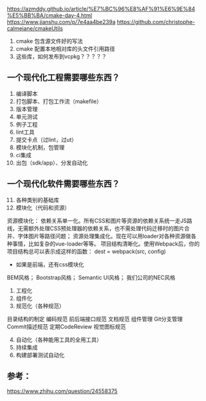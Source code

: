 <!--
 * @Author: your name
 * @Date: 2021-03-06 19:22:25
 * @LastEditTime: 2021-03-06 20:02:43
 * @LastEditors: Please set LastEditors
 * @Description: In User Settings Edit
 * @FilePath: /mt-ccs/README.temp.md
-->


https://azmddy.github.io/article/%E7%BC%96%E8%AF%91%E6%9E%84%E5%BB%BA/cmake-day-4.html
https://www.jianshu.com/p/7e4aa4be239a
https://github.com/christophe-calmejane/cmakeUtils


1. cmake 包含源文件好的写法
2. cmake 配置本地相对库的头文件引用路径
3. 这些库，如何发布到vcpkg？？？？？


## 一个现代化工程需要哪些东西？

1. 编译脚本
2. 打包脚本、打包工作流（makefile）
3. 版本管理
4. 单元测试
5. 例子工程
6. lint工具
7. 提交卡点（过lint，过ut）
8. 模块化机制，包管理
9. ci集成
10. 出包（sdk/app）、分发自动化


## 一个现代化软件需要哪些东西？

11. 各种类别的基础库
12. 模块化（代码和资源）

资源模块化：
依赖关系单一化。所有CSS和图片等资源的依赖关系统一走JS路线，无需额外处理CSS预处理器的依赖关系，也不需处理代码迁移时的图片合并、字体图片等路径问题；
资源处理集成化。现在可以用loader对各种资源做各种事情，比如复杂的vue-loader等等。
项目结构清晰化。使用Webpack后，你的项目结构总可以表示成这样的函数：
dest = webpack(src, config)


 - 如果是前端，还有css模块化

BEM风格；
Bootstrap风格；
Semantic UI风格；
我们公司的NEC风格


1.  工程化
2.  组件化
3.  规范化（各种规范）

目录结构的制定
编码规范
前后端接口规范
文档规范
组件管理
Git分支管理
Commit描述规范
定期CodeReview
视觉图标规范

4. 自动化（各种能用工具的全用工具）
5. 持续集成
6. 构建部署测试自动化


## 参考：

https://www.zhihu.com/question/24558375